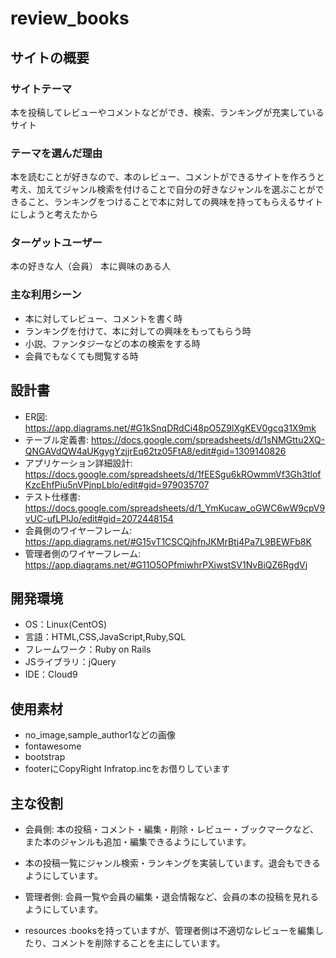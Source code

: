 # review_books

## サイトの概要
### サイトテーマ
本を投稿してレビューやコメントなどができ、検索、ランキングが充実しているサイト


### テーマを選んだ理由
本を読むことが好きなので、本のレビュー、コメントができるサイトを作ろうと考え、加えてジャンル検索を付けることで自分の好きなジャンルを選ぶことができること、ランキングをつけることで本に対しての興味を持ってもらえるサイトにしようと考えたから

### ターゲットユーザー
本の好きな人（会員）
本に興味のある人
### 主な利用シーン
- 本に対してレビュー、コメントを書く時
- ランキングを付けて、本に対しての興味をもってもらう時
- 小説、ファンタジーなどの本の検索をする時
-  会員でもなくても閲覧する時
## 設計書
- ER図: https://app.diagrams.net/#G1kSnqDRdCi48pO5Z9lXgKEV0gcq31X9mk
- テーブル定義書: https://docs.google.com/spreadsheets/d/1sNMGttu2XQ-QNGAVdQW4aUKgygYzjjrEq62tz05FtA8/edit#gid=1309140826
- アプリケーション詳細設計: https://docs.google.com/spreadsheets/d/1fEESgu6kROwmmVf3Gh3tlofKzcEhfPiu5nVPjnpLblo/edit#gid=979035707
- テスト仕様書: https://docs.google.com/spreadsheets/d/1_YmKucaw_oGWC6wW9cpV9vUC-ufLPIJo/edit#gid=2072448154
- 会員側のワイヤーフレーム: https://app.diagrams.net/#G15vT1CSCQjhfnJKMrBtj4Pa7L9BEWFb8K
- 管理者側のワイヤーフレーム: https://app.diagrams.net/#G11O5OPfmiwhrPXjwstSV1NvBiQZ6RgdVj

## 開発環境
- OS：Linux(CentOS)
- 言語：HTML,CSS,JavaScript,Ruby,SQL
- フレームワーク：Ruby on Rails
- JSライブラリ：jQuery
- IDE：Cloud9

## 使用素材
- no_image,sample_author1などの画像
- fontawesome
- bootstrap
- footerにCopyRight Infratop.incをお借りしています

## 主な役割
- 会員側: 本の投稿・コメント・編集・削除・レビュー・ブックマークなど、また本のジャンルも追加・編集できるようにしています。
- 本の投稿一覧にジャンル検索・ランキングを実装しています。退会もできるようにしています。

- 管理者側: 会員一覧や会員の編集・退会情報など、会員の本の投稿を見れるようにしています。
- resources :booksを持っていますが、管理者側は不適切なレビューを編集したり、コメントを削除することを主にしています。

